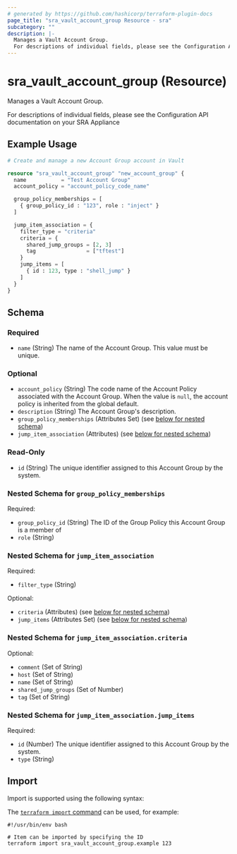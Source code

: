 ```yaml
---
# generated by https://github.com/hashicorp/terraform-plugin-docs
page_title: "sra_vault_account_group Resource - sra"
subcategory: ""
description: |-
  Manages a Vault Account Group.
  For descriptions of individual fields, please see the Configuration API documentation on your SRA Appliance
---
```


# sra_vault_account_group (Resource)

Manages a Vault Account Group.

For descriptions of individual fields, please see the Configuration API documentation on your SRA Appliance

## Example Usage

```terraform
# Create and manage a new Account Group account in Vault

resource "sra_vault_account_group" "new_account_group" {
  name           = "Test Account Group"
  account_policy = "account_policy_code_name"

  group_policy_memberships = [
    { group_policy_id : "123", role : "inject" }
  ]

  jump_item_association = {
    filter_type = "criteria"
    criteria = {
      shared_jump_groups = [2, 3]
      tag                = ["tftest"]
    }
    jump_items = [
      { id : 123, type : "shell_jump" }
    ]
  }
}
```

<!-- schema generated by tfplugindocs -->
## Schema

### Required

- `name` (String) The name of the Account Group. This value must be unique.

### Optional

- `account_policy` (String) The code name of the Account Policy associated with the Account Group. When the value is `null`, the account policy is inherited from the global default.
- `description` (String) The Account Group's description.
- `group_policy_memberships` (Attributes Set) (see [below for nested schema](#nestedatt--group_policy_memberships))
- `jump_item_association` (Attributes) (see [below for nested schema](#nestedatt--jump_item_association))

### Read-Only

- `id` (String) The unique identifier assigned to this Account Group by the system.

<a id="nestedatt--group_policy_memberships"></a>
### Nested Schema for `group_policy_memberships`

Required:

- `group_policy_id` (String) The ID of the Group Policy this Account Group is a member of
- `role` (String)


<a id="nestedatt--jump_item_association"></a>
### Nested Schema for `jump_item_association`

Required:

- `filter_type` (String)

Optional:

- `criteria` (Attributes) (see [below for nested schema](#nestedatt--jump_item_association--criteria))
- `jump_items` (Attributes Set) (see [below for nested schema](#nestedatt--jump_item_association--jump_items))

<a id="nestedatt--jump_item_association--criteria"></a>
### Nested Schema for `jump_item_association.criteria`

Optional:

- `comment` (Set of String)
- `host` (Set of String)
- `name` (Set of String)
- `shared_jump_groups` (Set of Number)
- `tag` (Set of String)


<a id="nestedatt--jump_item_association--jump_items"></a>
### Nested Schema for `jump_item_association.jump_items`

Required:

- `id` (Number) The unique identifier assigned to this Account Group by the system.
- `type` (String)

## Import

Import is supported using the following syntax:

The [`terraform import` command](https://developer.hashicorp.com/terraform/cli/commands/import) can be used, for example:

```shell
#!/usr/bin/env bash

# Item can be imported by specifying the ID
terraform import sra_vault_account_group.example 123
```
